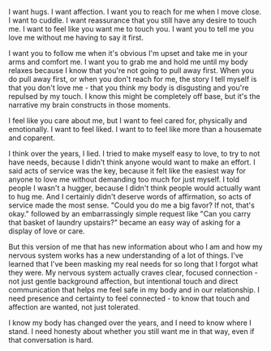 I want hugs. I want affection. I want you to reach for me when I move close. I want to cuddle. I want reassurance that you still have any desire to touch me. I want to feel like you want me to touch you. I want you to tell me you love me without me having to say it first. 

I want you to follow me when it's obvious I'm upset and take me in your arms and comfort me. I want you to grab me and hold me until my body relaxes because I know that you're not going to pull away first. When you do pull away first, or when you don't reach for me, the story I tell myself is that you don't love me - that you think my body is disgusting and you're repulsed by my touch. I know this might be completely off base, but it's the narrative my brain constructs in those moments.

I feel like you care about me, but I want to feel cared for, physically and emotionally. I want to feel liked. I want to to feel like more than a housemate and coparent. 

I think over the years, I lied. I tried to make myself easy to love, to try to not have needs, because I didn't think anyone would want to make an effort. I said acts of service was the key, because it felt like the easiest way for anyone to love me without demanding too much for just myself. I told people I wasn't a hugger, because I didn't think people would actually want to hug me. And I certainly didn't deserve words of affirmation, so acts of service made the most sense. "Could you do me a big favor? If not, that's okay." followed by an embarrassingly simple request like "Can you carry that basket of laundry upstairs?" became an easy way of asking for a display of love or care. 

But this version of me that has new information about who I am and how my nervous system works has a new understanding of a lot of things. I've learned that I've been masking my real needs for so long that I forgot what they were. My nervous system actually craves clear, focused connection - not just gentle background affection, but intentional touch and direct communication that helps me feel safe in my body and in our relationship. I need presence and certainty to feel connected - to know that touch and affection are wanted, not just tolerated.

I know my body has changed over the years, and I need to know where I stand. I need honesty about whether you still want me in that way, even if that conversation is hard.